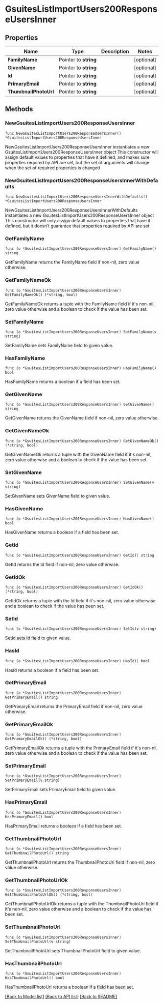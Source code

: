 # GsuitesListImportUsers200ResponseUsersInner

## Properties

Name | Type | Description | Notes
------------ | ------------- | ------------- | -------------
**FamilyName** | Pointer to **string** |  | [optional] 
**GivenName** | Pointer to **string** |  | [optional] 
**Id** | Pointer to **string** |  | [optional] 
**PrimaryEmail** | Pointer to **string** |  | [optional] 
**ThumbnailPhotoUrl** | Pointer to **string** |  | [optional] 

## Methods

### NewGsuitesListImportUsers200ResponseUsersInner

`func NewGsuitesListImportUsers200ResponseUsersInner() *GsuitesListImportUsers200ResponseUsersInner`

NewGsuitesListImportUsers200ResponseUsersInner instantiates a new GsuitesListImportUsers200ResponseUsersInner object
This constructor will assign default values to properties that have it defined,
and makes sure properties required by API are set, but the set of arguments
will change when the set of required properties is changed

### NewGsuitesListImportUsers200ResponseUsersInnerWithDefaults

`func NewGsuitesListImportUsers200ResponseUsersInnerWithDefaults() *GsuitesListImportUsers200ResponseUsersInner`

NewGsuitesListImportUsers200ResponseUsersInnerWithDefaults instantiates a new GsuitesListImportUsers200ResponseUsersInner object
This constructor will only assign default values to properties that have it defined,
but it doesn't guarantee that properties required by API are set

### GetFamilyName

`func (o *GsuitesListImportUsers200ResponseUsersInner) GetFamilyName() string`

GetFamilyName returns the FamilyName field if non-nil, zero value otherwise.

### GetFamilyNameOk

`func (o *GsuitesListImportUsers200ResponseUsersInner) GetFamilyNameOk() (*string, bool)`

GetFamilyNameOk returns a tuple with the FamilyName field if it's non-nil, zero value otherwise
and a boolean to check if the value has been set.

### SetFamilyName

`func (o *GsuitesListImportUsers200ResponseUsersInner) SetFamilyName(v string)`

SetFamilyName sets FamilyName field to given value.

### HasFamilyName

`func (o *GsuitesListImportUsers200ResponseUsersInner) HasFamilyName() bool`

HasFamilyName returns a boolean if a field has been set.

### GetGivenName

`func (o *GsuitesListImportUsers200ResponseUsersInner) GetGivenName() string`

GetGivenName returns the GivenName field if non-nil, zero value otherwise.

### GetGivenNameOk

`func (o *GsuitesListImportUsers200ResponseUsersInner) GetGivenNameOk() (*string, bool)`

GetGivenNameOk returns a tuple with the GivenName field if it's non-nil, zero value otherwise
and a boolean to check if the value has been set.

### SetGivenName

`func (o *GsuitesListImportUsers200ResponseUsersInner) SetGivenName(v string)`

SetGivenName sets GivenName field to given value.

### HasGivenName

`func (o *GsuitesListImportUsers200ResponseUsersInner) HasGivenName() bool`

HasGivenName returns a boolean if a field has been set.

### GetId

`func (o *GsuitesListImportUsers200ResponseUsersInner) GetId() string`

GetId returns the Id field if non-nil, zero value otherwise.

### GetIdOk

`func (o *GsuitesListImportUsers200ResponseUsersInner) GetIdOk() (*string, bool)`

GetIdOk returns a tuple with the Id field if it's non-nil, zero value otherwise
and a boolean to check if the value has been set.

### SetId

`func (o *GsuitesListImportUsers200ResponseUsersInner) SetId(v string)`

SetId sets Id field to given value.

### HasId

`func (o *GsuitesListImportUsers200ResponseUsersInner) HasId() bool`

HasId returns a boolean if a field has been set.

### GetPrimaryEmail

`func (o *GsuitesListImportUsers200ResponseUsersInner) GetPrimaryEmail() string`

GetPrimaryEmail returns the PrimaryEmail field if non-nil, zero value otherwise.

### GetPrimaryEmailOk

`func (o *GsuitesListImportUsers200ResponseUsersInner) GetPrimaryEmailOk() (*string, bool)`

GetPrimaryEmailOk returns a tuple with the PrimaryEmail field if it's non-nil, zero value otherwise
and a boolean to check if the value has been set.

### SetPrimaryEmail

`func (o *GsuitesListImportUsers200ResponseUsersInner) SetPrimaryEmail(v string)`

SetPrimaryEmail sets PrimaryEmail field to given value.

### HasPrimaryEmail

`func (o *GsuitesListImportUsers200ResponseUsersInner) HasPrimaryEmail() bool`

HasPrimaryEmail returns a boolean if a field has been set.

### GetThumbnailPhotoUrl

`func (o *GsuitesListImportUsers200ResponseUsersInner) GetThumbnailPhotoUrl() string`

GetThumbnailPhotoUrl returns the ThumbnailPhotoUrl field if non-nil, zero value otherwise.

### GetThumbnailPhotoUrlOk

`func (o *GsuitesListImportUsers200ResponseUsersInner) GetThumbnailPhotoUrlOk() (*string, bool)`

GetThumbnailPhotoUrlOk returns a tuple with the ThumbnailPhotoUrl field if it's non-nil, zero value otherwise
and a boolean to check if the value has been set.

### SetThumbnailPhotoUrl

`func (o *GsuitesListImportUsers200ResponseUsersInner) SetThumbnailPhotoUrl(v string)`

SetThumbnailPhotoUrl sets ThumbnailPhotoUrl field to given value.

### HasThumbnailPhotoUrl

`func (o *GsuitesListImportUsers200ResponseUsersInner) HasThumbnailPhotoUrl() bool`

HasThumbnailPhotoUrl returns a boolean if a field has been set.


[[Back to Model list]](../README.md#documentation-for-models) [[Back to API list]](../README.md#documentation-for-api-endpoints) [[Back to README]](../README.md)


